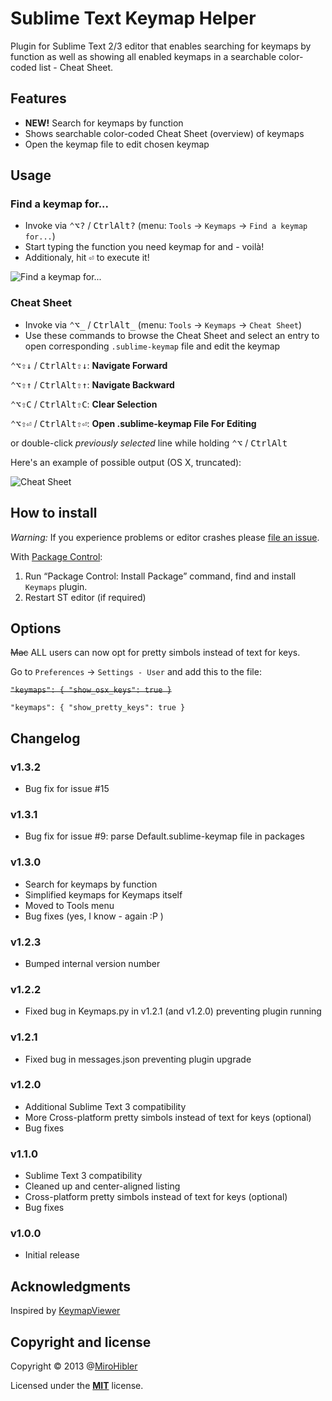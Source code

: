 # Sublime Text Keymap Helper

Plugin for Sublime Text 2/3 editor that enables searching for keymaps by function as well as showing all enabled keymaps in a searchable color-coded list - Cheat Sheet.

## Features

* **NEW!** Search for keymaps by function
* Shows searchable color-coded Cheat Sheet (overview) of keymaps
* Open the keymap file to edit chosen keymap

## Usage

### Find a keymap for...

* Invoke via <kbd>⌃</kbd><kbd>⌥</kbd><kbd>?</kbd> / <kbd>Ctrl</kbd><kbd>Alt</kbd><kbd>?</kbd> (menu: `Tools` -> `Keymaps` -> `Find a keymap for...`)
* Start typing the function you need keymap for and - voilà!
* Additionaly, hit <kbd>⏎</kbd> to execute it!

![Find a keymap for...](https://raw.github.com/MiroHibler/sublime-keymaps/master/images/quick_panel.gif)

### Cheat Sheet

* Invoke via <kbd>⌃</kbd><kbd>⌥</kbd><kbd>\_</kbd> / <kbd>Ctrl</kbd><kbd>Alt</kbd><kbd>\_</kbd> (menu: `Tools` -> `Keymaps` -> `Cheat Sheet`)
* Use these commands to browse the Cheat Sheet and select an entry to open corresponding `.sublime-keymap` file and edit the keymap

<kbd>⌃</kbd><kbd>⌥</kbd><kbd>⇧</kbd><kbd>↓</kbd> / <kbd>Ctrl</kbd><kbd>Alt</kbd><kbd>⇧</kbd><kbd>↓</kbd>: **Navigate Forward**

<kbd>⌃</kbd><kbd>⌥</kbd><kbd>⇧</kbd><kbd>↑</kbd> / <kbd>Ctrl</kbd><kbd>Alt</kbd><kbd>⇧</kbd><kbd>↑</kbd>: **Navigate Backward**

<kbd>⌃</kbd><kbd>⌥</kbd><kbd>⇧</kbd><kbd>C</kbd> / <kbd>Ctrl</kbd><kbd>Alt</kbd><kbd>⇧</kbd><kbd>C</kbd>: **Clear Selection**

<kbd>⌃</kbd><kbd>⌥</kbd><kbd>⇧</kbd><kbd>⏎</kbd> / <kbd>Ctrl</kbd><kbd>Alt</kbd><kbd>⇧</kbd><kbd>⏎</kbd>: **Open .sublime-keymap File For Editing**

or double-click _previously selected_ line while holding <kbd>⌃</kbd><kbd>⌥</kbd> / <kbd>Ctrl</kbd><kbd>Alt</kbd>

Here's an example of possible output (OS X, truncated):

![Cheat Sheet](https://raw.github.com/MiroHibler/sublime-keymaps/master/images/cheat_sheet.png)


## How to install

*Warning:* If you experience problems or editor crashes please [file an issue](https://github.com/MiroHibler/sublime-keymaps/issues).

With [Package Control](http://wbond.net/sublime_packages/package_control):

1. Run “Package Control: Install Package” command, find and install `Keymaps` plugin.
2. Restart ST editor (if required)

## Options

~~Mac~~ ALL users can now opt for pretty simbols instead of text for keys.

Go to `Preferences` -> `Settings - User` and add this to the file:

~~`"keymaps": { "show_osx_keys": true }`~~

`"keymaps": { "show_pretty_keys": true }`


## Changelog

### v1.3.2

* Bug fix for issue #15

### v1.3.1

* Bug fix for issue #9: parse Default.sublime-keymap file in packages

### v1.3.0

* Search for keymaps by function
* Simplified keymaps for Keymaps itself
* Moved to Tools menu
* Bug fixes (yes, I know - again :P )

### v1.2.3

* Bumped internal version number

### v1.2.2

* Fixed bug in Keymaps.py in v1.2.1 (and v1.2.0) preventing plugin running

### v1.2.1

* Fixed bug in messages.json preventing plugin upgrade

### v1.2.0

* Additional Sublime Text 3 compatibility
* More Cross-platform pretty simbols instead of text for keys (optional)
* Bug fixes

### v1.1.0

* Sublime Text 3 compatibility
* Cleaned up and center-aligned listing
* Cross-platform pretty simbols instead of text for keys (optional)
* Bug fixes

### v1.0.0

* Initial release

## Acknowledgments

Inspired by [KeymapViewer](https://github.com/wwwjfy/KeymapViewer)

## Copyright and license

Copyright © 2013 @[MiroHibler](http://twitter.com/MiroHibler)

Licensed under the [**MIT**](http://miro.mit-license.org) license.
